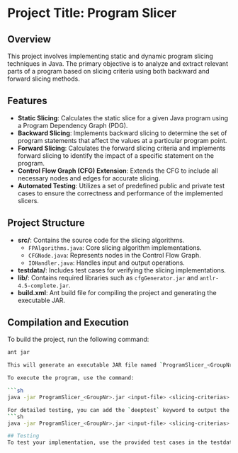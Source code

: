 # Project Title: Program Slicer

## Overview

This project involves implementing static and dynamic program slicing techniques in Java. The primary objective is to analyze and extract relevant parts of a program based on slicing criteria using both backward and forward slicing methods.

## Features

- **Static Slicing**: Calculates the static slice for a given Java program using a Program Dependency Graph (PDG).
- **Backward Slicing**: Implements backward slicing to determine the set of program statements that affect the values at a particular program point.
- **Forward Slicing**: Calculates the forward slicing criteria and implements forward slicing to identify the impact of a specific statement on the program.
- **Control Flow Graph (CFG) Extension**: Extends the CFG to include all necessary nodes and edges for accurate slicing.
- **Automated Testing**: Utilizes a set of predefined public and private test cases to ensure the correctness and performance of the implemented slicers.

## Project Structure

- **src/**: Contains the source code for the slicing algorithms.
  - `FPAlgorithms.java`: Core slicing algorithm implementations.
  - `CFGNode.java`: Represents nodes in the Control Flow Graph.
  - `IOHandler.java`: Handles input and output operations.
- **testdata/**: Includes test cases for verifying the slicing implementations.
- **lib/**: Contains required libraries such as `cfgGenerator.jar` and `antlr-4.5-complete.jar`.
- **build.xml**: Ant build file for compiling the project and generating the executable JAR.

## Compilation and Execution

To build the project, run the following command:

```sh
ant jar

This will generate an executable JAR file named `ProgramSlicer_<GroupNr>.jar`.

To execute the program, use the command:

```sh
java -jar ProgramSlicer_<GroupNr>.jar <input-file> <slicing-criterias>

For detailed testing, you can add the `deeptest` keyword to output the calculation tables:
```sh
java -jar ProgramSlicer_<GroupNr>.jar <input-file> <slicing-criterias> deeptest

## Testing
To test your implementation, use the provided test cases in the testdata/ folder. Ensure that your implementation meets the output specifications by using the methods in IOHandler.java and FPANode.java.

